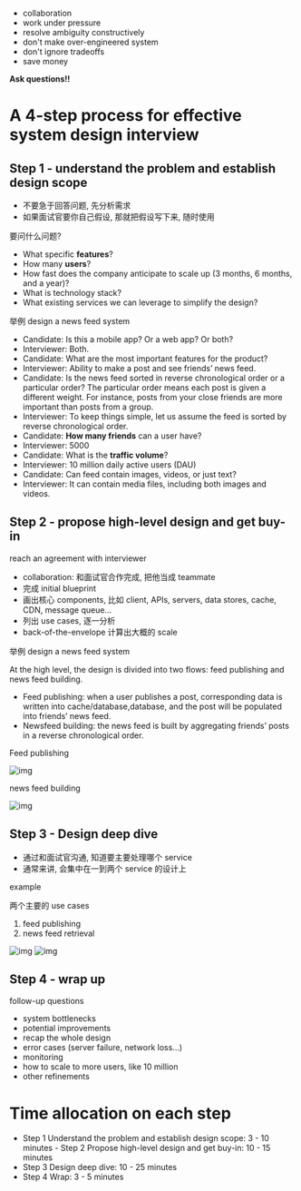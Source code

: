 - collaboration
- work under pressure
- resolve ambiguity constructively
- don't make over-engineered system
- don't ignore tradeoffs
- save money

**Ask questions!!**

# A 4-step process for effective system design interview

## Step 1 - understand the problem and establish design scope

- 不要急于回答问题, 先分析需求
- 如果面试官要你自己假设, 那就把假设写下来, 随时使用

要问什么问题?

- What specific **features**?
- How many **users**?
- How fast does the company anticipate to scale up (3 months, 6 months, and a year)?
- What is technology stack?
- What existing services we can leverage to simplify the design?

举例 design a news feed system

- Candidate: Is this a mobile app? Or a web app? Or both?
- Interviewer: Both.
- Candidate: What are the most important features for the product?
- Interviewer: Ability to make a post and see friends’ news feed.
- Candidate: Is the news feed sorted in reverse chronological order or a particular order? The particular order means each post is given a different weight. For instance, posts from your close friends are more important than posts from a group.
- Interviewer: To keep things simple, let us assume the feed is sorted by reverse chronological order.
- Candidate: **How many friends** can a user have?
- Interviewer: 5000
- Candidate: What is the **traffic volume**?
- Interviewer: 10 million daily active users (DAU)
- Candidate: Can feed contain images, videos, or just text?
- Interviewer: It can contain media files, including both images and videos.

## Step 2 - propose high-level design and get buy-in

reach an agreement with interviewer

- collaboration: 和面试官合作完成, 把他当成 teammate
- 完成 initial blueprint
- 画出核心 components, 比如 client, APIs, servers, data stores, cache, CDN, message queue...
- 列出 use cases, 逐一分析
- back-of-the-envelope 计算出大概的 scale

举例 design a news feed system

At the high level, the design is divided into two flows:
feed publishing and news feed building.

- Feed publishing: when a user publishes a post, corresponding data is written into cache/database,database, and the post will be populated into friends’ news feed.
- Newsfeed building: the news feed is built by aggregating friends’ posts in a reverse chronological order.

Feed publishing

![img](assets/23.png)

news feed building

![img](assets/24.png)

## Step 3 - Design deep dive

- 通过和面试官沟通, 知道要主要处理哪个 service
- 通常来讲, 会集中在一到两个 service 的设计上

example

两个主要的 use cases

1. feed publishing
2. news feed retrieval

![img](assets/25.png)
![img](assets/26.png)

## Step 4 - wrap up

follow-up questions

- system bottlenecks
- potential improvements
- recap the whole design
- error cases (server failure, network loss...)
- monitoring
- how to scale to more users, like 10 million
- other refinements

# Time allocation on each step

- Step 1 Understand the problem and establish design scope: 3 - 10 minutes - Step 2 Propose high-level design and get buy-in: 10 - 15 minutes
- Step 3 Design deep dive: 10 - 25 minutes
- Step 4 Wrap: 3 - 5 minutes
